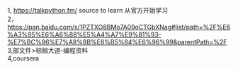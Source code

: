 1, https://talkpython.fm/    source to learn    从官方开始学习     
2，https://pan.baidu.com/s/1PZTXO8BMo7A09oCTGbXNag#list/path=%2F%E6%A3%95%E6%A6%88%E5%A4%A7%E9%81%93-%E7%BC%96%E7%A8%8B%E8%B5%84%E6%96%99&parentPath=%2F    
3,部文件>棕榈大道-编程资料    
4,coursera   

